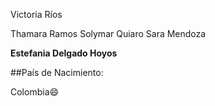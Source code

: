 Victoria Ríos

Thamara Ramos
Solymar Quiaro
Sara Mendoza




**Estefania Delgado Hoyos**

##País de Nacimiento:

Colombia😄
